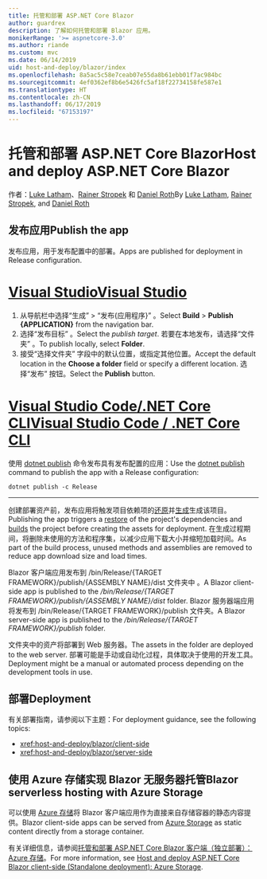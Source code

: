 ```yaml
---
title: 托管和部署 ASP.NET Core Blazor
author: guardrex
description: 了解如何托管和部署 Blazor 应用。
monikerRange: '>= aspnetcore-3.0'
ms.author: riande
ms.custom: mvc
ms.date: 06/14/2019
uid: host-and-deploy/blazor/index
ms.openlocfilehash: 8a5ac5c58e7ceab07e55da8b61ebb01f7ac984bc
ms.sourcegitcommit: 4ef0362ef8b6e5426fc5af18f22734158fe587e1
ms.translationtype: HT
ms.contentlocale: zh-CN
ms.lasthandoff: 06/17/2019
ms.locfileid: "67153197"
---
```

# <a name="host-and-deploy-aspnet-core-blazor"></a><span data-ttu-id="83da6-103">托管和部署 ASP.NET Core Blazor</span><span class="sxs-lookup"><span data-stu-id="83da6-103">Host and deploy ASP.NET Core Blazor</span></span>

<span data-ttu-id="83da6-104">作者：[Luke Latham](https://github.com/guardrex)、[Rainer Stropek](https://www.timecockpit.com) 和 [Daniel Roth](https://github.com/danroth27)</span><span class="sxs-lookup"><span data-stu-id="83da6-104">By [Luke Latham](https://github.com/guardrex), [Rainer Stropek](https://www.timecockpit.com), and [Daniel Roth](https://github.com/danroth27)</span></span>

## <a name="publish-the-app"></a><span data-ttu-id="83da6-105">发布应用</span><span class="sxs-lookup"><span data-stu-id="83da6-105">Publish the app</span></span>

<span data-ttu-id="83da6-106">发布应用，用于发布配置中的部署。</span><span class="sxs-lookup"><span data-stu-id="83da6-106">Apps are published for deployment in Release configuration.</span></span>

# <a name="visual-studiotabvisual-studio"></a>[<span data-ttu-id="83da6-107">Visual Studio</span><span class="sxs-lookup"><span data-stu-id="83da6-107">Visual Studio</span></span>](#tab/visual-studio)

1. <span data-ttu-id="83da6-108">从导航栏中选择“生成”   > “发布{应用程序}”  。</span><span class="sxs-lookup"><span data-stu-id="83da6-108">Select **Build** > **Publish {APPLICATION}** from the navigation bar.</span></span>
1. <span data-ttu-id="83da6-109">选择“发布目标”  。</span><span class="sxs-lookup"><span data-stu-id="83da6-109">Select the *publish target*.</span></span> <span data-ttu-id="83da6-110">若要在本地发布，请选择“文件夹”  。</span><span class="sxs-lookup"><span data-stu-id="83da6-110">To publish locally, select **Folder**.</span></span>
1. <span data-ttu-id="83da6-111">接受“选择文件夹”  字段中的默认位置，或指定其他位置。</span><span class="sxs-lookup"><span data-stu-id="83da6-111">Accept the default location in the **Choose a folder** field or specify a different location.</span></span> <span data-ttu-id="83da6-112">选择“发布”  按钮。</span><span class="sxs-lookup"><span data-stu-id="83da6-112">Select the **Publish** button.</span></span>

# <a name="visual-studio-code--net-core-clitabvisual-studio-codenetcore-cli"></a>[<span data-ttu-id="83da6-113">Visual Studio Code/.NET Core CLI</span><span class="sxs-lookup"><span data-stu-id="83da6-113">Visual Studio Code / .NET Core CLI</span></span>](#tab/visual-studio-code+netcore-cli)

<span data-ttu-id="83da6-114">使用 [dotnet publish](/dotnet/core/tools/dotnet-publish) 命令发布具有发布配置的应用：</span><span class="sxs-lookup"><span data-stu-id="83da6-114">Use the [dotnet publish](/dotnet/core/tools/dotnet-publish) command to publish the app with a Release configuration:</span></span>

```console
dotnet publish -c Release
```

---

<span data-ttu-id="83da6-115">创建部署资产前，发布应用将触发项目依赖项的[还原](/dotnet/core/tools/dotnet-restore)并[生成](/dotnet/core/tools/dotnet-build)生成该项目。</span><span class="sxs-lookup"><span data-stu-id="83da6-115">Publishing the app triggers a [restore](/dotnet/core/tools/dotnet-restore) of the project's dependencies and [builds](/dotnet/core/tools/dotnet-build) the project before creating the assets for deployment.</span></span> <span data-ttu-id="83da6-116">在生成过程期间，将删除未使用的方法和程序集，以减少应用下载大小并缩短加载时间。</span><span class="sxs-lookup"><span data-stu-id="83da6-116">As part of the build process, unused methods and assemblies are removed to reduce app download size and load times.</span></span>

<span data-ttu-id="83da6-117">Blazor 客户端应用发布到 /bin/Release/{TARGET FRAMEWORK}/publish/{ASSEMBLY NAME}/dist 文件夹中  。</span><span class="sxs-lookup"><span data-stu-id="83da6-117">A Blazor client-side app is published to the */bin/Release/{TARGET FRAMEWORK}/publish/{ASSEMBLY NAME}/dist* folder.</span></span> <span data-ttu-id="83da6-118">Blazor 服务器端应用将发布到 /bin/Release/{TARGET FRAMEWORK}/publish  文件夹。</span><span class="sxs-lookup"><span data-stu-id="83da6-118">A Blazor server-side app is published to the */bin/Release/{TARGET FRAMEWORK}/publish* folder.</span></span>

<span data-ttu-id="83da6-119">文件夹中的资产将部署到 Web 服务器。</span><span class="sxs-lookup"><span data-stu-id="83da6-119">The assets in the folder are deployed to the web server.</span></span> <span data-ttu-id="83da6-120">部署可能是手动或自动化过程，具体取决于使用的开发工具。</span><span class="sxs-lookup"><span data-stu-id="83da6-120">Deployment might be a manual or automated process depending on the development tools in use.</span></span>

## <a name="deployment"></a><span data-ttu-id="83da6-121">部署</span><span class="sxs-lookup"><span data-stu-id="83da6-121">Deployment</span></span>

<span data-ttu-id="83da6-122">有关部署指南，请参阅以下主题：</span><span class="sxs-lookup"><span data-stu-id="83da6-122">For deployment guidance, see the following topics:</span></span>

* <xref:host-and-deploy/blazor/client-side>
* <xref:host-and-deploy/blazor/server-side>

## <a name="blazor-serverless-hosting-with-azure-storage"></a><span data-ttu-id="83da6-123">使用 Azure 存储实现 Blazor 无服务器托管</span><span class="sxs-lookup"><span data-stu-id="83da6-123">Blazor serverless hosting with Azure Storage</span></span>

<span data-ttu-id="83da6-124">可以使用 [Azure 存储](https://azure.microsoft.com/services/storage/)将 Blazor 客户端应用作为直接来自存储容器的静态内容提供。</span><span class="sxs-lookup"><span data-stu-id="83da6-124">Blazor client-side apps can be served from [Azure Storage](https://azure.microsoft.com/services/storage/) as static content directly from a storage container.</span></span>

<span data-ttu-id="83da6-125">有关详细信息，请参阅[托管和部署 ASP.NET Core Blazor 客户端（独立部署）：Azure 存储](xref:host-and-deploy/blazor/client-side#azure-storage)。</span><span class="sxs-lookup"><span data-stu-id="83da6-125">For more information, see [Host and deploy ASP.NET Core Blazor client-side (Standalone deployment): Azure Storage](xref:host-and-deploy/blazor/client-side#azure-storage).</span></span>
